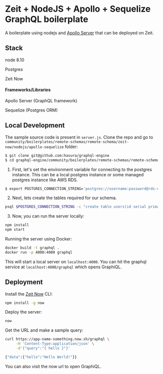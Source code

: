 # Zeit + NodeJS + Apollo + Sequelize GraphQL boilerplate

A boilerplate using nodejs and [Apollo Server](https://www.apollographql.com/docs/apollo-server/) that can be deployed on Zeit.

## Stack

node 8.10

Postgres

Zeit Now

#### Frameworks/Libraries

Apollo Server (GraphQL framework)

Sequelize (Postgres ORM)

## Local Development

The sample source code is present in `server.js`. Clone the repo and go to `community/boilerplates/remote-schemas/remote-schema/zeit-now/nodejs/apollo-sequelize` folder:

```bash
$ git clone git@github.com:hasura/graphql-engine
$ cd graphql-engine/community/boilerplates/remote-schemas/remote-schema/zeit-now/nodejs/apollo-sequelize
```

1) First, let's set the environment variable for connecting to the postgres instance. This can be a local postgres instance or some managed postgres instance like AWS RDS.

```bash
$ export POSTGRES_CONNECTION_STRING='postgres://username:password@rds-database-endpoint.us-east-1.rds.amazonaws.com:5432/mydb' 
```

2) Next, lets create the tables required for our schema.

```bash
psql $POSTGRES_CONNECTION_STRING -c "create table users(id serial primary key, name text, balance integer); create table min_amount(amount integer); insert into min_amount values (100)" 
```

3) Now, you can run the server locally:

```bash
npm install
npm start
```

Running the server using Docker:

```bash
docker build -t graphql .
docker run -p 4000:4000 graphql
```

This will start a local server on `localhost:4000`. You can hit the graphql service at `localhost:4000/graphql` which opens GraphiQL.

## Deployment

Install the [Zeit Now](https://zeit.co/now) CLI:

```bash
npm install -g now
```

Deploy the server:
```bash
now
```

Get the URL and make a sample query:
```bash
curl https://app-name-something.now.sh/graphql \
     -H 'Content-Type:application/json' \
     -d'{"query":"{ hello }"}'

{"data":{"hello":"Hello World!"}}
```

You can also visit the now url to open GraphiQL.
